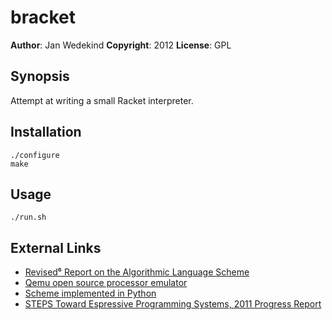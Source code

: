 bracket
======

**Author**:       Jan Wedekind
**Copyright**:    2012
**License**:      GPL

Synopsis
--------

Attempt at writing a small Racket interpreter.

Installation
------------

    ./configure
    make

Usage
-----

    ./run.sh

External Links
--------------

* [Revised⁶ Report on the Algorithmic Language Scheme](http://www.r6rs.org/)
* [Qemu open source processor emulator](http://qemu.org/Manual)
* [Scheme implemented in Python](https://github.com/codebox/scheme-interpreter/blob/master/scheme.py)
* [STEPS Toward Espressive Programming Systems, 2011 Progress Report](http://www.vpri.org/pdf/tr2011004_steps11.pdf)
